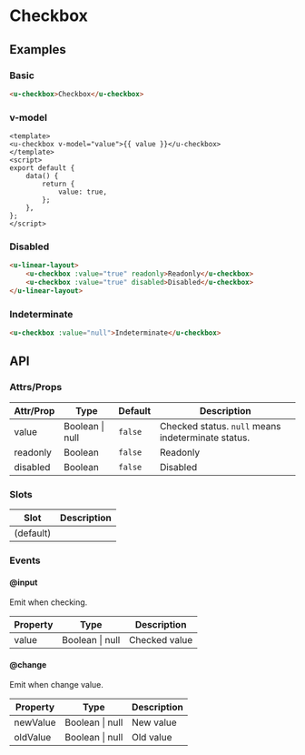 # Checkbox

## Examples
### Basic

``` html
<u-checkbox>Checkbox</u-checkbox>
```

### v-model

``` vue
<template>
<u-checkbox v-model="value">{{ value }}</u-checkbox>
</template>
<script>
export default {
    data() {
        return {
            value: true,
        };
    },
};
</script>
```

### Disabled

``` html
<u-linear-layout>
    <u-checkbox :value="true" readonly>Readonly</u-checkbox>
    <u-checkbox :value="true" disabled>Disabled</u-checkbox>
</u-linear-layout>
```

### Indeterminate

``` html
<u-checkbox :value="null">Indeterminate</u-checkbox>
```

## API
### Attrs/Props

| Attr/Prop | Type | Default | Description |
| --------- | ---- | ------- | ----------- |
| value | Boolean \| null | `false` | Checked status. `null` means indeterminate status.  |
| readonly | Boolean | `false` | Readonly |
| disabled | Boolean | `false` | Disabled |

### Slots

| Slot | Description |
| ---- | ----------- |
| (default) | |

### Events

#### @input

Emit when checking.

| Property | Type | Description |
| -------- | ---- | ----------- |
| value | Boolean \| null | Checked value |

#### @change

Emit when change value.

| Property | Type | Description |
| -------- | ---- | ----------- |
| newValue | Boolean \| null | New value |
| oldValue | Boolean \| null | Old value |
